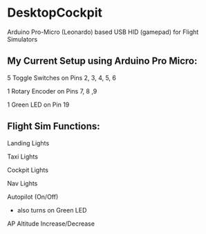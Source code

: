 # DesktopCockpit
 Arduino Pro-Micro (Leonardo) based USB HID (gamepad) for Flight Simulators

## My Current Setup using Arduino Pro Micro: 
5 Toggle Switches on Pins 2, 3, 4, 5, 6

1 Rotary Encoder on Pins 7, 8 ,9

1 Green LED on Pin 19

## Flight Sim Functions:
Landing Lights

Taxi Lights

Cockpit Lights

Nav Lights

Autopilot (On/Off)
 - also turns on Green LED

AP Altitude Increase/Decrease

